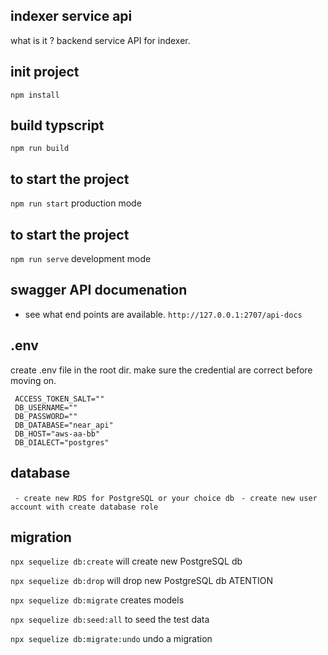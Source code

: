 ## indexer service api
  what is it ? backend service API for indexer.

## init project
 `npm install`

## build typscript
  `npm run build`

## to start the project
  `npm run start` production mode

## to start the project
  `npm run serve` development mode

## swagger API documenation
  * see what end points are available.
  `http://127.0.0.1:2707/api-docs`

## .env
 create .env file in the root dir. make sure the credential are correct before moving on.

 ```
  ACCESS_TOKEN_SALT=""
  DB_USERNAME=""
  DB_PASSWORD=""
  DB_DATABASE="near_api"
  DB_HOST="aws-aa-bb"
  DB_DIALECT="postgres"

 ```
## database
  ` - create new RDS for PostgreSQL or your choice db`
  ` - create new user account with create database role`

## migration

  `npx sequelize db:create` will create new PostgreSQL db

  `npx sequelize db:drop` will drop new PostgreSQL db ATENTION

  `npx sequelize db:migrate` creates models

  `npx sequelize db:seed:all` to seed the test data

  `npx sequelize db:migrate:undo` undo a migration
